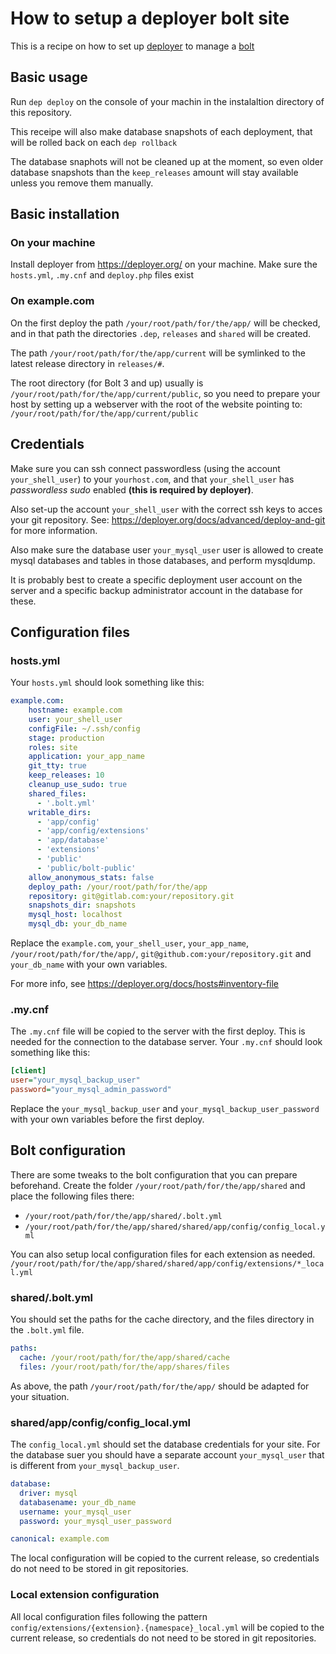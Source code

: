 # How to setup a deployer bolt site

This is a recipe on how to set up [deployer](https://deployer.org/) to manage a [bolt](https://bolt.cm/)

## Basic usage

Run `dep deploy` on the console of your machin in the instalaltion directory of this repository.

This receipe will also make database snapshots of each deployment, that will be rolled back on each `dep rollback`

The database snaphots will not be cleaned up at the moment, so even older database snapshots than the `keep_releases` amount will stay available unless you remove them manually.

## Basic installation

### On your machine

Install deployer from https://deployer.org/ on your machine.
Make sure the `hosts.yml`, `.my.cnf` and `deploy.php` files exist

### On example.com

On the first deploy the path `/your/root/path/for/the/app/` will be checked, and in that path the directories `.dep`, `releases` and `shared` will be created. 

The path `/your/root/path/for/the/app/current` will be symlinked to the latest release directory in `releases/#`.  

The root directory (for Bolt 3 and up) usually is `/your/root/path/for/the/app/current/public`, so you need to prepare your host by setting up a webserver with the root of the website pointing to:  `/your/root/path/for/the/app/current/public`

## Credentials

Make sure you can ssh connect passwordless (using the account `your_shell_user`) to your `yourhost.com`, and that `your_shell_user` has _passwordless sudo_ enabled **(this is required by deployer)**.

Also set-up the account `your_shell_user` with the correct ssh keys to acces your git repository. See: https://deployer.org/docs/advanced/deploy-and-git for more information.

Also make sure the database user `your_mysql_user` user is allowed to create mysql databases and tables in those databases, and perform mysqldump.

It is probably best to create a specific deployment user account on the server and a specific backup administrator account in the database for these.

## Configuration files

### hosts.yml

Your `hosts.yml` should look something like this:

```yml
example.com:
    hostname: example.com
    user: your_shell_user
    configFile: ~/.ssh/config
    stage: production
    roles: site
    application: your_app_name
    git_tty: true
    keep_releases: 10
    cleanup_use_sudo: true
    shared_files: 
      - '.bolt.yml'
    writable_dirs:   
      - 'app/config'
      - 'app/config/extensions'
      - 'app/database'
      - 'extensions'
      - 'public'
      - 'public/bolt-public'
    allow_anonymous_stats: false
    deploy_path: /your/root/path/for/the/app
    repository: git@gitlab.com:your/repository.git
    snapshots_dir: snapshots
    mysql_host: localhost
    mysql_db: your_db_name
```

Replace the `example.com`, `your_shell_user`, `your_app_name`, `/your/root/path/for/the/app/`, `git@github.com:your/repository.git` and `your_db_name` with your own variables.

For more info, see https://deployer.org/docs/hosts#inventory-file

### .my.cnf

The `.my.cnf` file will be copied to the server with the first deploy. This is needed for the connection to the database server. Your `.my.cnf` should look something like this:

```ini
[client]
user="your_mysql_backup_user"
password="your_mysql_admin_password"
```

Replace the `your_mysql_backup_user` and `your_mysql_backup_user_password` with your own variables before the first deploy.

## Bolt configuration

There are some tweaks to the bolt configuration that you can prepare beforehand. Create the folder `/your/root/path/for/the/app/shared` and place the following files there:
 - `/your/root/path/for/the/app/shared/.bolt.yml`
 - `/your/root/path/for/the/app/shared/shared/app/config/config_local.yml`

You can also setup local configuration files for each extension as needed.
`/your/root/path/for/the/app/shared/shared/app/config/extensions/*_local.yml`

### shared/.bolt.yml

You should set the paths for the cache directory, and the files directory in the `.bolt.yml` file.

```yml
paths:
  cache: /your/root/path/for/the/app/shared/cache
  files: /your/root/path/for/the/app/shares/files
```

As above, the path `/your/root/path/for/the/app/` should be adapted for your situation.

### shared/app/config/config_local.yml

The `config_local.yml` should set the database credentials for your site. For the database suer you should have a separate account `your_mysql_user` that is different from `your_mysql_backup_user`.

```yml
database:
  driver: mysql
  databasename: your_db_name
  username: your_mysql_user
  password: your_mysql_user_password

canonical: example.com
```

The local configuration will be copied to the current release, so credentials do not need to be stored in git repositories.

### Local extension configuration

All local configuration files following the pattern `config/extensions/{extension}.{namespace}_local.yml` will be copied to the current release, so credentials do not need to be stored in git repositories.